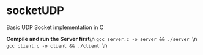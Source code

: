# socketUDP
Basic UDP Socket implementation in C

**Compile and run the Server first**\n
`gcc server.c -o server && ./server `\n
`gcc client.c -o client && ./client `\n


